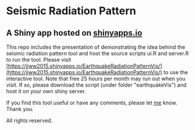 # Seismic Radiation Pattern
## A Shiny app hosted on [shinyapps.io](shinyapps.io)

This repo includes the presentation of demonstrating the idea behind the seismic radiation pattern tool and host the source scripts ui.R and server.R to run the tool. Please visit [https://jjww2015.shinyapps.io/EarthquakeRadiationPatternVis/](https://jjww2015.shinyapps.io/EarthquakeRadiationPatternVis/) to use the interactive tool. Note that free 25 hours per month may run out when you visit. If so, please download the script (under folder "earthquakeVis") and host it on your own shiny server. 

If you find this tool useful or have any comments, please let [me](jwhuang1982@gmail.com) know. Thank you.

All rights reserved. 
